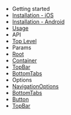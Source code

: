 - Getting started
 - [Installation - iOS](/docs/installation-ios)
 - [Installation - Android](/docs/installation-android)
 - [Usage](/docs/usage)
- API
 - [Top Level](/docs/Navigation)
- Params
 - [Root](/docs/Root)
 - [Container](/docs/Container)
 - [TopBar](/docs/TopBar)
 - [BottomTabs](/docs/BottomTabs)
- Options
 - [NavigationOptions](/docs/options/NavigationOptions)
 - [BottomTabs](/docs/options/BottomTabs)
 - [Button](/docs/options/Button)
 - [TopBar](/docs/options/TopBar)

